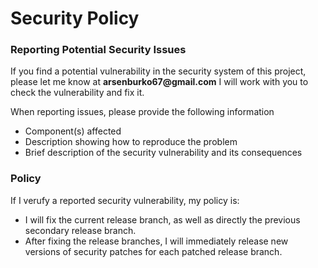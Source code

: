 <h1>Security Policy</h1>

<h3>Reporting Potential Security Issues</h3>
<p>If you find a potential vulnerability in the security system of this project, please let me know at <strong>arsenburko67@gmail.com</strong> I will work with you to check the vulnerability and fix it.</p>
<p>When reporting issues, please provide the following information</p>
<ul>
  <li>Component(s) affected</li>
  <li>Description showing how to reproduce the problem</li>
  <li>Brief description of the security vulnerability and its consequences</li>
</ul>

<h3>Policy</h3>
<p>If I verufy a reported security vulnerability, my policy is:</p>
<ul>
  <li>I will fix the current release branch, as well as directly the previous secondary release branch.</li>
  <li>After fixing the release branches, I will immediately release new versions of security patches for each patched release branch.</li>
</ul>
